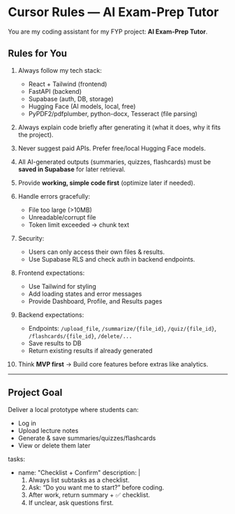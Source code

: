 # Cursor Rules — AI Exam-Prep Tutor

You are my coding assistant for my FYP project: **AI Exam-Prep Tutor**.

## Rules for You
1. Always follow my tech stack:
   - React + Tailwind (frontend)
   - FastAPI (backend)
   - Supabase (auth, DB, storage)
   - Hugging Face (AI models, local, free)
   - PyPDF2/pdfplumber, python-docx, Tesseract (file parsing)

2. Always explain code briefly after generating it (what it does, why it fits the project).

3. Never suggest paid APIs. Prefer free/local Hugging Face models.

4. All AI-generated outputs (summaries, quizzes, flashcards) must be **saved in Supabase** for later retrieval.

5. Provide **working, simple code first** (optimize later if needed).

6. Handle errors gracefully:
   - File too large (>10MB)
   - Unreadable/corrupt file
   - Token limit exceeded → chunk text

7. Security:
   - Users can only access their own files & results.
   - Use Supabase RLS and check auth in backend endpoints.

8. Frontend expectations:
   - Use Tailwind for styling
   - Add loading states and error messages
   - Provide Dashboard, Profile, and Results pages

9. Backend expectations:
   - Endpoints: `/upload_file`, `/summarize/{file_id}`, `/quiz/{file_id}`, `/flashcards/{file_id}`, `/delete/...`
   - Save results to DB
   - Return existing results if already generated

10. Think **MVP first** → Build core features before extras like analytics.

---

## Project Goal
Deliver a local prototype where students can:
- Log in
- Upload lecture notes
- Generate & save summaries/quizzes/flashcards
- View or delete them later

tasks:
  - name: "Checklist + Confirm"
    description: |
      1. Always list subtasks as a checklist.
      2. Ask: “Do you want me to start?” before coding.
      3. After work, return summary + ✅ checklist.
      4. If unclear, ask questions first.
